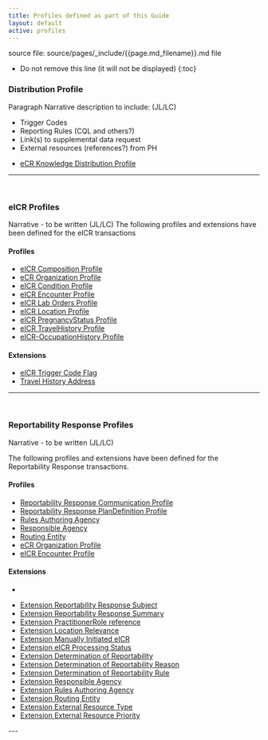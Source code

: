 ```yaml
---
title: Profiles defined as part of this Guide
layout: default
active: profiles
---
```


source file: source/pages/_include/{{page.md_filename}}.md  file

<!-- { :.no_toc } -->

<!-- TOC  the css styling for this is \pages\assets\css\project.css under 'markdown-toc'-->

* Do not remove this line (it will not be displayed)
{:toc}

<!-- end TOC -->


### Distribution Profile
Paragraph Narrative description to include: (JL/LC)
-	Trigger Codes
-	Reporting Rules (CQL and others?)
-	Link(s) to supplemental data request
-	External resources (references?) from PH 

<ul>
  <li><a href="StructureDefinition-ecr-knowledge-distribution.html">eCR Knowledge Distribution Profile</a></li>
</ul>

---
<br />

### eICR Profiles
Narrative - to be written (JL/LC)
The following profiles and extensions have been defined for the eICR transactions

#### Profiles

<ul>
  <li><a href="StructureDefinition-eicr-composition.html">eICR Composition Profile</a></li>
  <li><a href="StructureDefinition-ecr-organization.html">eCR Organization Profile</a></li>
  <li><a href="StructureDefinition-eicr-condition.html">eICR Condition Profile</a></li>
  <li><a href="StructureDefinition-eicr-encounter.html">eICR Encounter Profile</a></li>
  <li><a href="StructureDefinition-eicr-procedurerequest.html">eICR Lab Orders Profile</a></li>
  <li><a href="StructureDefinition-eicr-location.html">eICR Location Profile</a></li>
  <li><a href="StructureDefinition-eicr-pregnancystatus.html">eICR PregnancyStatus Profile</a></li>
  <li><a href="StructureDefinition-eicr-travelhistory.html">eICR TravelHistory Profile</a></li>
  <li><a href="StructureDefinition-eicr-occupationhistory.html">eICR-OccupationHistory Profile</a></li>
</ul>

#### Extensions

<ul>
  <li><a href="StructureDefinition-extension-eicr-trigger-code-flag.html">eICR Trigger Code Flag</a></li>
  <li><a href="StructureDefinition-extension-valueAddress.html">Travel History Address</a></li>
</ul>

---
<br />

### Reportability Response Profiles
Narrative - to be written (JL/LC)

The following profiles and extensions have been defined for the Reportability Response transactions.

#### Profiles

<ul>
  <li><a href="StructureDefinition-rr-communication.html">Reportability Response Communication Profile</a></li>
  <li><a href="StructureDefinition-rr-plandefinition.html">Reportability Response PlanDefinition Profile</a></li>
  <li><a href="StructureDefinition-rr-rules-authoring-agency.html">Rules Authoring Agency</a></li>
  <li><a href="StructureDefinition-rr-responsible-agency.html">Responsible Agency</a></li>
  <li><a href="StructureDefinition-rr-routing-entity.html">Routing Entity</a></li>
  <li><a href="StructureDefinition-ecr-organization.html">eCR Organization Profile</a></li>
  <li><a href="StructureDefinition-eicr-encounter.html">eICR Encounter Profile</a></li>
</ul>

#### Extensions
+
<ul>
  <li><a href="StructureDefinition-extension-rr-subject.html">Extension Reportability Response Subject</a></li>
  <li><a href="StructureDefinition-extension-rr-summary.html">Extension Reportability Response Summary</a></li>
  <li><a href="StructureDefinition-extension-practitioner-role.html">Extension PractitionerRole reference</a></li>
  <li><a href="StructureDefinition-extension-rr-location-relevance.html">Extension Location Relevance</a></li>
  <li><a href="StructureDefinition-extension-rr-manually-initiated-eicr.html">Extension Manually Initiated eICR</a></li>
  <li><a href="StructureDefinition-extension-rr-eicr-processing-status.html">Extension eICR Processing Status</a></li>
  <li><a href="StructureDefinition-extension-rr-determination-of-reportability.html">Extension Determination of Reportability</a></li>
  <li><a href="StructureDefinition-extension-rr-determination-of-reportability-reason.html">Extension Determination of Reportability Reason</a></li>
  <li><a href="StructureDefinition-extension-rr-determination-of-reportability-rule.html">Extension Determination of Reportability Rule</a></li>
  <li><a href="StructureDefinition-extension-rr-responsible-agency.html">Extension Responsible Agency</a></li>
  <li><a href="StructureDefinition-extension-rr-rules-authoring-agency.html">Extension Rules Authoring Agency</a></li>
  <li><a href="StructureDefinition-extension-rr-routing-entity.html">Extension Routing Entity</a></li>
  <li><a href="StructureDefinition-extension-rr-external-resource-type.html">Extension External Resource Type</a></li>
  <li><a href="StructureDefinition-extension-rr-external-resource-priority.html">Extension External Resource Priority</a></li>
</ul>
---

